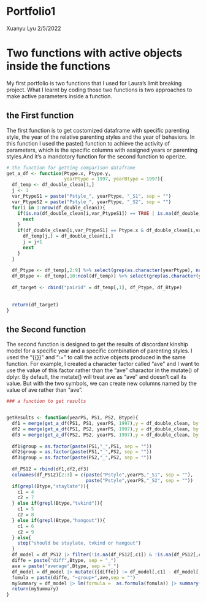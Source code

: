 Portfolio1
================
Xuanyu Lyu
2/5/2022

# Two functions with active objects inside the functions

My first portfolio is two functions that I used for Laura’s limit
breaking project. What I learnt by coding those two functions is two
approaches to make active parameters inside a function.

## the First function

The first function is to get costomized dataframe with specific
parenting style, the year of the relative parenting styles and the year
of behaviors. In this function I used the paste() function to achieve
the activity of parameters, which is the specific columns with assigned
years or parenting styles.And it’s a mandotory function for the second
function to operize.

``` r
# the function for getting comparison dataframe
get_a_df <- function(Ptype.x, Ptype.y,
                     yearPtype = 1997, yearBtype = 1997){
  df_temp <- df_double_clean[1,]
  j <- 1
  var_PtypeS1 = paste("Pstyle_", yearPtype, "_S1", sep = "")
  var_PtypeS2 = paste("Pstyle_", yearPtype, "_S2", sep = "")
  for(i in 1:nrow(df_double_clean)){
    if(is.na(df_double_clean[i,var_PtypeS1]) == TRUE | is.na(df_double_clean[i,var_PtypeS2]) == TRUE){
      next
    }
    if(df_double_clean[i,var_PtypeS1] == Ptype.x & df_double_clean[i,var_PtypeS2] == Ptype.y | df_double_clean[i,var_PtypeS2] == Ptype.x & df_double_clean[i,var_PtypeS1] == Ptype.y  ){
      df_temp[j,] = df_double_clean[i,]
      j = j+1
      next
    }
  }
  
  df_Ptype <- df_temp[,2:9] %>% select(grep(as.character(yearPtype), names(df_temp[,2:9])))
  df_Btype <- df_temp[,10:ncol(df_temp)] %>% select(grep(as.character(yearBtype), names(df_temp[,10:ncol(df_temp)])))
  
  df_target <- cbind("pairid" = df_temp[,1], df_Ptype, df_Btype)
  
  
  return(df_target)
}
```

## the Second function

The second function is designed to get the results of discordant kinship
model for a specific year and a specific combination of parenting
styles. I used the “{{}}” and “:=” to call the active objects produced
in the same function. For example, I created a character factor called
“ave” and I want to use the value of this factor rather than the “ave”
charactor in the mutate() of dplyr. By default, the metate() will treat
ave as “ave” and doesn’t call its value. But with the two symbols, we
can create new columns named by the value of ave rather than “ave”.

``` r
### a function to get results


getResults <- function(yearPS, PS1, PS2, Btype){
  df1 = merge(get_a_df(PS1, PS1, yearPS, 1997),y = df_double_clean, by = "pairid")[,c(1:3,34:36,49:51)]
  df2 = merge(get_a_df(PS1, PS2, yearPS, 1997),y = df_double_clean, by = "pairid")[,c(1:3,34:36,49:51)]
  df3 = merge(get_a_df(PS2, PS2, yearPS, 1997),y = df_double_clean, by = "pairid")[,c(1:3,34:36,49:51)]
  
  df1$group = as.factor(paste(PS1,"_",PS1, sep = ""))
  df2$group = as.factor(paste(PS1,"_",PS2, sep = ""))
  df3$group = as.factor(paste(PS2,"_",PS2, sep = ""))
  
  df_PS12 = rbind(df1,df2,df3)
  colnames(df_PS12)[2:3] = c(paste("Pstyle",yearPS,"_S1", sep = ""),
                             paste("Pstyle",yearPS,"_S2", sep = ""))
  if(grepl(Btype,"staylate")){
    c1 = 4
    c2 = 7
  } else if(grepl(Btype,"tvkind")){
    c1 = 5
    c2 = 8
  } else if(grepl(Btype,"hangout")){
    c1 = 6
    c2 = 9
  } else{
    stop("should be staylate, tvkind or hangout")
  }
  df_model = df_PS12 |> filter(!is.na(df_PS12[,c1]) & !is.na(df_PS12[,c2]))
  diffe = paste("diff",Btype, sep = "_")
  ave = paste("average",Btype, sep = "_")
  df_model = df_model |> mutate({{diffe}} := df_model[,c1] - df_model[,c2],{{ave}} := (df_model[,c1] + df_model[,c2])/2)
  fomula = paste(diffe, "~group+",ave,sep = "")
  mySummary = df_model |> lm(formula =  as.formula(fomula)) |> summary()
  return(mySummary)
}
```
